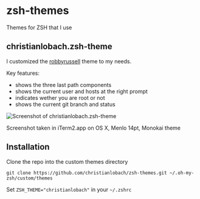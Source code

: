 # zsh-themes

Themes for ZSH that I use

## christianlobach.zsh-theme
I customized the [robbyrussell](https://github.com/robbyrussell/oh-my-zsh/wiki/Themes) theme to my needs.

Key features:
* shows the three last path components
* shows the current user and hosts at the right prompt
* indicates wether you are root or not
* shows the current git branch and status

![Screenshot of christianlobach.zsh-theme](https://raw.github.com/christianlobach/zsh-themes/screenshots/christianlobach.png)

Screenshot taken in iTerm2.app on OS X, Menlo 14pt, Monokai theme


## Installation
Clone the repo into the custom themes directory
```
git clone https://github.com/christianlobach/zsh-themes.git ~/.oh-my-zsh/custom/themes
```

Set ```ZSH_THEME="christianlobach"``` in your ```~/.zshrc```
